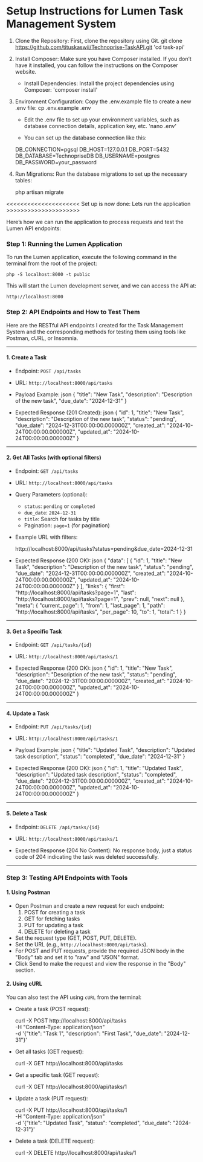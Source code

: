# Setup Instructions for Lumen Task Management System
1. Clone the Repository: First, clone the repository using Git.
    git clone https://github.com/tituskaswii/Technoprise-TaskAPI.git
    'cd task-api'
2. Install Composer: Make sure you have Composer installed. If you don’t have it installed, you can follow the instructions on the Composer website.
   - Install Dependencies: Install the project dependencies using Composer:
    'composer install'
3. Environment Configuration: Copy the .env.example file to create a new .env file:
    cp .env.example .env
    - Edit the .env file to set up your environment variables, such as database connection details, application key, etc.
    'nano .env'

    - You can set up the database connection like this:

    DB_CONNECTION=pgsql
    DB_HOST=127.0.0.1
    DB_PORT=5432
    DB_DATABASE=TechnopriseDB
    DB_USERNAME=postgres
    DB_PASSWORD=your_password

4. Run Migrations: Run the database migrations to set up the necessary tables:

    php artisan migrate

<<<<<<<<<<<<<<<<<<<<< Set up is now done: Lets run the application >>>>>>>>>>>>>>>>>>>>> 

Here’s how we can run the application to process requests and test the Lumen API endpoints:

### Step 1: Running the Lumen Application
To run the Lumen application, execute the following command in the terminal from the root of the project:

    php -S localhost:8000 -t public


This will start the Lumen development server, and we can access the API at:

    http://localhost:8000


### Step 2: API Endpoints and How to Test Them

Here are the RESTful API endpoints I created for the Task Management System and the corresponding methods for testing them using tools like Postman, cURL, or Insomnia.

---

#### 1. Create a Task
- Endpoint: `POST /api/tasks`
- URL: `http://localhost:8000/api/tasks`
- Payload Example:
  json
  {
      "title": "New Task",
      "description": "Description of the new task",
      "due_date": "2024-12-31"
  }

- Expected Response (201 Created):
  json
  {
      "id": 1,
      "title": "New Task",
      "description": "Description of the new task",
      "status": "pending",
      "due_date": "2024-12-31T00:00:00.000000Z",
      "created_at": "2024-10-24T00:00:00.000000Z",
      "updated_at": "2024-10-24T00:00:00.000000Z"
  }

---------------------------------------------------------------

#### 2. Get All Tasks (with optional filters)
- Endpoint: `GET /api/tasks`
- URL: `http://localhost:8000/api/tasks`
- Query Parameters (optional):
  - `status`: `pending` or `completed`
  - `due_date`: `2024-12-31`
  - `title`: Search for tasks by title
  - Pagination: `page=1` (for pagination)

- Example URL with filters:

  http://localhost:8000/api/tasks?status=pending&due_date=2024-12-31


- Expected Response (200 OK):
  json
  {
      "data": [
          {
              "id": 1,
              "title": "New Task",
              "description": "Description of the new task",
              "status": "pending",
              "due_date": "2024-12-31T00:00:00.000000Z",
              "created_at": "2024-10-24T00:00:00.000000Z",
              "updated_at": "2024-10-24T00:00:00.000000Z"
          }
      ],
      "links": {
          "first": "http://localhost:8000/api/tasks?page=1",
          "last": "http://localhost:8000/api/tasks?page=1",
          "prev": null,
          "next": null
      },
      "meta": {
          "current_page": 1,
          "from": 1,
          "last_page": 1,
          "path": "http://localhost:8000/api/tasks",
          "per_page": 10,
          "to": 1,
          "total": 1
      }
  }


---------------------------------------------------------------

#### 3. Get a Specific Task
- Endpoint: `GET /api/tasks/{id}`
- URL: `http://localhost:8000/api/tasks/1`

- Expected Response (200 OK):
  json
  {
      "id": 1,
      "title": "New Task",
      "description": "Description of the new task",
      "status": "pending",
      "due_date": "2024-12-31T00:00:00.000000Z",
      "created_at": "2024-10-24T00:00:00.000000Z",
      "updated_at": "2024-10-24T00:00:00.000000Z"
  }


---------------------------------------------------------------

#### 4. Update a Task
- Endpoint: `PUT /api/tasks/{id}`
- URL: `http://localhost:8000/api/tasks/1`
- Payload Example:
  json
  {
      "title": "Updated Task",
      "description": "Updated task description",
      "status": "completed",
      "due_date": "2024-12-31"
  }

- Expected Response (200 OK):
  json
  {
      "id": 1,
      "title": "Updated Task",
      "description": "Updated task description",
      "status": "completed",
      "due_date": "2024-12-31T00:00:00.000000Z",
      "created_at": "2024-10-24T00:00:00.000000Z",
      "updated_at": "2024-10-24T00:00:00.000000Z"
  }


--------------------------------------------------------------

#### 5. Delete a Task
- Endpoint: `DELETE /api/tasks/{id}`
- URL: `http://localhost:8000/api/tasks/1`

- Expected Response (204 No Content):
  No response body, just a status code of 204 indicating the task was deleted successfully.

---

### Step 3: Testing API Endpoints with Tools

#### 1. Using Postman

- Open Postman and create a new request for each endpoint:
  1. POST for creating a task
  2. GET for fetching tasks
  3. PUT for updating a task
  4. DELETE for deleting a task
- Set the request type (GET, POST, PUT, DELETE).
- Set the URL (e.g., `http://localhost:8000/api/tasks`).
- For POST and PUT requests, provide the required JSON body in the "Body" tab and set it to "raw" and "JSON" format.
- Click Send to make the request and view the response in the "Body" section.

#### 2. Using cURL

You can also test the API using `cURL` from the terminal:

- Create a task (POST request):

  curl -X POST http://localhost:8000/api/tasks \
  -H "Content-Type: application/json" \
  -d '{"title": "Task 1", "description": "First Task", "due_date": "2024-12-31"}'


- Get all tasks (GET request):

  curl -X GET http://localhost:8000/api/tasks


- Get a specific task (GET request):

  curl -X GET http://localhost:8000/api/tasks/1


- Update a task (PUT request):

  curl -X PUT http://localhost:8000/api/tasks/1 \
  -H "Content-Type: application/json" \
  -d '{"title": "Updated Task", "status": "completed", "due_date": "2024-12-31"}'


- Delete a task (DELETE request):

  curl -X DELETE http://localhost:8000/api/tasks/1
